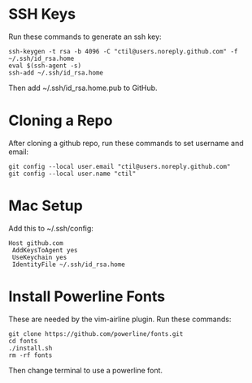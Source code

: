 
SSH Keys
=========
Run these commands to generate an ssh key:
    
    ssh-keygen -t rsa -b 4096 -C "ctil@users.noreply.github.com" -f ~/.ssh/id_rsa.home
    eval $(ssh-agent -s)
    ssh-add ~/.ssh/id_rsa.home
    
Then add ~/.ssh/id_rsa.home.pub to GitHub.

Cloning a Repo
==============
After cloning a github repo, run these commands to set username and email:

    git config --local user.email "ctil@users.noreply.github.com"
    git config --local user.name "ctil"

Mac Setup
=========
Add this to ~/.ssh/config:

    Host github.com
     AddKeysToAgent yes
     UseKeychain yes
     IdentityFile ~/.ssh/id_rsa.home

Install Powerline Fonts
=======================
These are needed by the vim-airline plugin. Run these commands:

    git clone https://github.com/powerline/fonts.git
    cd fonts
    ./install.sh
    rm -rf fonts
    
Then change terminal to use a powerline font.
